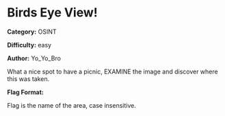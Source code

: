 # Birds Eye View!

**Category:** OSINT

**Difficulty:** easy

**Author:** Yo_Yo_Bro

What a nice spot to have a picnic, EXAMINE the image and discover where this was taken.

**Flag Format:**

Flag is the name of the area, case insensitive.
